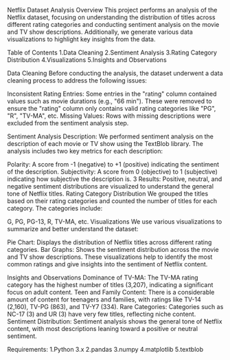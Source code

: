 Netflix Dataset Analysis
Overview
This project performs an analysis of the Netflix dataset, focusing on understanding the distribution of titles across different rating categories and conducting sentiment analysis on the movie and TV show descriptions. Additionally, we generate various data visualizations to highlight key insights from the data.

Table of Contents
1.Data Cleaning
2.Sentiment Analysis
3.Rating Category Distribution
4.Visualizations
5.Insights and Observations

Data Cleaning
Before conducting the analysis, the dataset underwent a data cleaning process to address the following issues:

Inconsistent Rating Entries: Some entries in the "rating" column contained values such as movie durations (e.g., "66 min"). 
These were removed to ensure the "rating" column only contains valid rating categories like "PG", "R", "TV-MA", etc.
Missing Values: Rows with missing descriptions were excluded from the sentiment analysis step.

Sentiment Analysis
Description:
We performed sentiment analysis on the description of each movie or TV show using the TextBlob library. The analysis includes two key metrics for each description:

Polarity: A score from -1 (negative) to +1 (positive) indicating the sentiment of the description.
Subjectivity: A score from 0 (objective) to 1 (subjective) indicating how subjective the description is.
3
Results:
Positive, neutral, and negative sentiment distributions are visualized to understand the general tone of Netflix titles.
Rating Category Distribution
We grouped the titles based on their rating categories and counted the number of titles for each category. The categories include:

G, PG, PG-13, R, TV-MA, etc.
Visualizations
We use various visualizations to summarize and better understand the dataset:

Pie Chart: Displays the distribution of Netflix titles across different rating categories.
Bar Graphs: Shows the sentiment distribution across the movie and TV show descriptions.
These visualizations help to identify the most common ratings and give insights into the sentiment of Netflix content.

Insights and Observations
Dominance of TV-MA: The TV-MA rating category has the highest number of titles (3,207), indicating a significant focus on adult content.
Teen and Family Content: There is a considerable amount of content for teenagers and families, with ratings like TV-14 (2,160), TV-PG (863), and TV-Y7 (334).
Rare Categories: Categories such as NC-17 (3) and UR (3) have very few titles, reflecting niche content.
Sentiment Distribution: Sentiment analysis shows the general tone of Netflix content, with most descriptions leaning toward a positive or neutral sentiment.


Requirements:
1.Python 3.x
2.pandas
3.numpy
4.matplotlib
5.textblob

